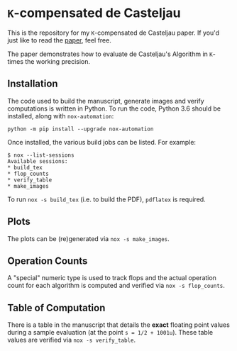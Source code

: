 # ``K``-compensated de Casteljau

This is the repository for my ``K``-compensated de Casteljau
paper. If you'd just like to read the [paper][1], feel
free.

The paper demonstrates how to evaluate de Casteljau's Algorithm in
``K``-times the working precision.

## Installation

The code used to build the manuscript, generate images and verify
computations is written in Python. To run the code, Python 3.6
should be installed, along with ``nox-automation``:

```
python -m pip install --upgrade nox-automation
```

Once installed, the various build jobs can be listed. For example:

```
$ nox --list-sessions
Available sessions:
* build_tex
* flop_counts
* verify_table
* make_images
```

To run ``nox -s build_tex`` (i.e. to build the PDF), ``pdflatex`` is required.

## Plots

The plots can be (re)generated via ``nox -s make_images``.

## Operation Counts

A "special" numeric type is used to track flops and the actual operation
count for each algorithm is computed and verified via ``nox -s flop_counts``.

## Table of Computation

There is a table in the manuscript that details the **exact** floating point
values during a sample evaluation (at the point ``s = 1/2 + 1001u``).
These table values are verified via ``nox -s verify_table``.

[1]: doc/paper.pdf
